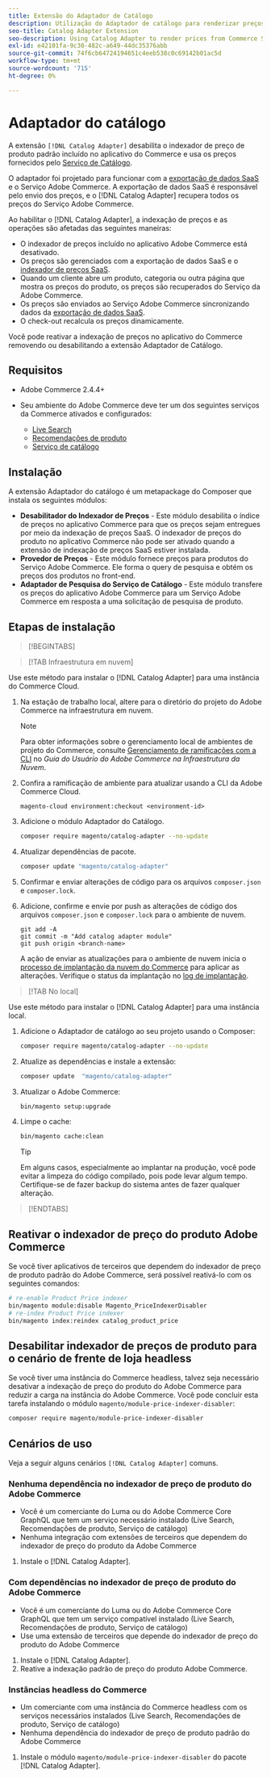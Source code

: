 ```yaml
---
title: Extensão do Adaptador de Catálogo
description: Utilização do Adaptador de catálogo para renderizar preços dos Serviços Commerce
seo-title: Catalog Adapter Extension
seo-description: Using Catalog Adapter to render prices from Commerce Services
exl-id: e42101fa-9c30-482c-a649-44dc35376abb
source-git-commit: 74f6cb64724194651c4eeb538c0c69142b01ac5d
workflow-type: tm+mt
source-wordcount: '715'
ht-degree: 0%

---
```


# Adaptador do catálogo

A extensão `[!DNL Catalog Adapter]` desabilita o indexador de preço de produto padrão incluído no aplicativo do Commerce e usa os preços fornecidos pelo [Serviço de Catálogo](../catalog-service/overview.md).

O adaptador foi projetado para funcionar com a [exportação de dados SaaS](../data-export/overview.md) e o Serviço Adobe Commerce. A exportação de dados SaaS é responsável pelo envio dos preços, e o [!DNL Catalog Adapter] recupera todos os preços do Serviço Adobe Commerce.

Ao habilitar o [!DNL Catalog Adapter], a indexação de preços e as operações são afetadas das seguintes maneiras:

- O indexador de preços incluído no aplicativo Adobe Commerce está desativado.
- Os preços são gerenciados com a exportação de dados SaaS e o [indexador de preços SaaS](price-indexing.md).
- Quando um cliente abre um produto, categoria ou outra página que mostra os preços do produto, os preços são recuperados do Serviço da Adobe Commerce.
- Os preços são enviados ao Serviço Adobe Commerce sincronizando dados da [exportação de dados SaaS](../data-export/overview.md).
- O check-out recalcula os preços dinamicamente.

Você pode reativar a indexação de preços no aplicativo do Commerce removendo ou desabilitando a extensão Adaptador de Catálogo.

## Requisitos

- Adobe Commerce 2.4.4+
- Seu ambiente do Adobe Commerce deve ter um dos seguintes serviços da Commerce ativados e configurados:

   - [Live Search](../live-search/install.md)
   - [Recomendações de produto](../product-recommendations/install-configure.md)
   - [Serviço de catálogo](../catalog-service/installation.md)

## Instalação

A extensão Adaptador do catálogo é um metapackage do Composer que instala os seguintes módulos:

- **Desabilitador do Indexador de Preços** - Este módulo desabilita o índice de preços no aplicativo Commerce para que os preços sejam entregues por meio da indexação de preços SaaS. O indexador de preços do produto no aplicativo Commerce não pode ser ativado quando a extensão de indexação de preços SaaS estiver instalada.
- **Provedor de Preços** - Este módulo fornece preços para produtos do Serviço Adobe Commerce. Ele forma o query de pesquisa e obtém os preços dos produtos no front-end.
- **Adaptador de Pesquisa do Serviço de Catálogo** - Este módulo transfere os preços do aplicativo Adobe Commerce para um Serviço Adobe Commerce em resposta a uma solicitação de pesquisa de produto.

## Etapas de instalação

>[!BEGINTABS]

>[!TAB Infraestrutura em nuvem]

Use este método para instalar o [!DNL Catalog Adapter] para uma instância do Commerce Cloud.

1. Na estação de trabalho local, altere para o diretório do projeto do Adobe Commerce na infraestrutura em nuvem.

   >[!NOTE]
   >
   >Para obter informações sobre o gerenciamento local de ambientes de projeto do Commerce, consulte [Gerenciamento de ramificações com a CLI](https://experienceleague.adobe.com/pt-br/docs/commerce-cloud-service/user-guide/develop/cli-branches) no _Guia do Usuário do Adobe Commerce na Infraestrutura da Nuvem_.

1. Confira a ramificação de ambiente para atualizar usando a CLI da Adobe Commerce Cloud.

   ```shell
   magento-cloud environment:checkout <environment-id>
   ```

1. Adicione o módulo Adaptador do Catálogo.

   ```bash
   composer require magento/catalog-adapter --no-update
   ```

1. Atualizar dependências de pacote.

   ```bash
   composer update "magento/catalog-adapter"
   ```

1. Confirmar e enviar alterações de código para os arquivos `composer.json` e `composer.lock`.

1. Adicione, confirme e envie por push as alterações de código dos arquivos `composer.json` e `composer.lock` para o ambiente de nuvem.

   ```shell
   git add -A
   git commit -m "Add catalog adapter module"
   git push origin <branch-name>
   ```

   A ação de enviar as atualizações para o ambiente de nuvem inicia o [processo de implantação da nuvem do Commerce](https://experienceleague.adobe.com/pt-br/docs/commerce-cloud-service/user-guide/develop/deploy/process) para aplicar as alterações. Verifique o status da implantação no [log de implantação](https://experienceleague.adobe.com/pt-br/docs/commerce-cloud-service/user-guide/develop/test/log-locations#deploy-log).

>[!TAB No local]

Use este método para instalar o [!DNL Catalog Adapter] para uma instância local.

1. Adicione o Adaptador de catálogo ao seu projeto usando o Composer:

   ```bash
   composer require magento/catalog-adapter --no-update
   ```

1. Atualize as dependências e instale a extensão:

   ```bash
   composer update  "magento/catalog-adapter"
   ```

1. Atualizar o Adobe Commerce:

   ```bash
   bin/magento setup:upgrade
   ```

1. Limpe o cache:

   ```bash
   bin/magento cache:clean
   ```

   >[!TIP]
   >
   >Em alguns casos, especialmente ao implantar na produção, você pode evitar a limpeza do código compilado, pois pode levar algum tempo. Certifique-se de fazer backup do sistema antes de fazer qualquer alteração.

>[!ENDTABS]


## Reativar o indexador de preço do produto Adobe Commerce

Se você tiver aplicativos de terceiros que dependem do indexador de preço de produto padrão do Adobe Commerce, será possível reativá-lo com os seguintes comandos:

```bash
# re-enable Product Price indexer
bin/magento module:disable Magento_PriceIndexerDisabler
# re-index Product Price indexer
bin/magento index:reindex catalog_product_price
```

## Desabilitar indexador de preços de produto para o cenário de frente de loja headless

Se você tiver uma instância do Commerce headless, talvez seja necessário desativar a indexação de preço do produto do Adobe Commerce para reduzir a carga na instância do Adobe Commerce. Você pode concluir esta tarefa instalando o módulo `magento/module-price-indexer-disabler`:

```bash
composer require magento/module-price-indexer-disabler
```

## Cenários de uso

Veja a seguir alguns cenários `[!DNL Catalog Adapter]` comuns.

### Nenhuma dependência no indexador de preço de produto do Adobe Commerce

- Você é um comerciante do Luma ou do Adobe Commerce Core GraphQL que tem um serviço necessário instalado (Live Search, Recomendações de produto, Serviço de catálogo)
- Nenhuma integração com extensões de terceiros que dependem do indexador de preço do produto da Adobe Commerce

1. Instale o [!DNL Catalog Adapter].

### Com dependências no indexador de preço de produto do Adobe Commerce

- Você é um comerciante do Luma ou do Adobe Commerce Core GraphQL que tem um serviço compatível instalado (Live Search, Recomendações de produto, Serviço de catálogo)
- Use uma extensão de terceiros que depende do indexador de preço do produto do Adobe Commerce

1. Instale o [!DNL Catalog Adapter].
1. Reative a indexação padrão de preço do produto Adobe Commerce.

### Instâncias headless do Commerce

- Um comerciante com uma instância do Commerce headless com os serviços necessários instalados (Live Search, Recomendações de produto, Serviço de catálogo)
- Nenhuma dependência do indexador de preço de produto padrão do Adobe Commerce

1. Instale o módulo `magento/module-price-indexer-disabler` do pacote [!DNL Catalog Adapter].
